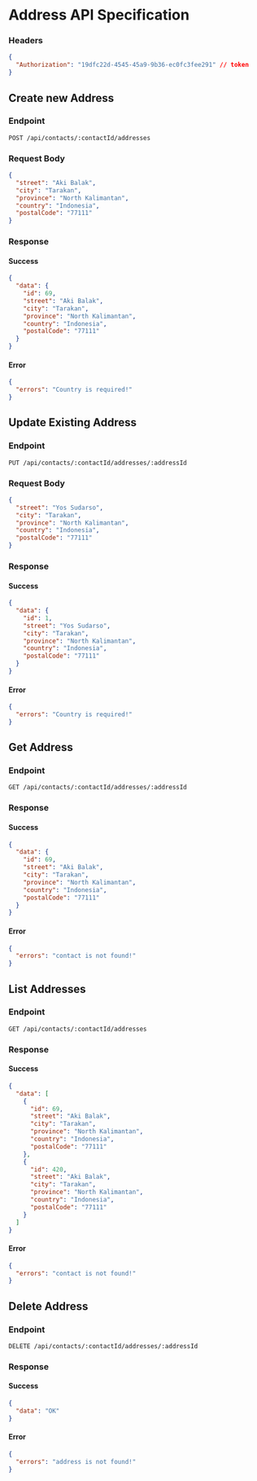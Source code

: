 # Address API Specification

### Headers

```json
{
  "Authorization": "19dfc22d-4545-45a9-9b36-ec0fc3fee291" // token
}
```

## Create new Address

### Endpoint

```http
POST /api/contacts/:contactId/addresses
```

### Request Body

```json
{
  "street": "Aki Balak",
  "city": "Tarakan",
  "province": "North Kalimantan",
  "country": "Indonesia",
  "postalCode": "77111"
}
```

### Response

#### Success

```json
{
  "data": {
    "id": 69,
    "street": "Aki Balak",
    "city": "Tarakan",
    "province": "North Kalimantan",
    "country": "Indonesia",
    "postalCode": "77111"
  }
}
```

#### Error

```json
{
  "errors": "Country is required!"
}
```

## Update Existing Address

### Endpoint

```http
PUT /api/contacts/:contactId/addresses/:addressId
```

### Request Body

```json
{
  "street": "Yos Sudarso",
  "city": "Tarakan",
  "province": "North Kalimantan",
  "country": "Indonesia",
  "postalCode": "77111"
}
```

### Response

#### Success

```json
{
  "data": {
    "id": 1,
    "street": "Yos Sudarso",
    "city": "Tarakan",
    "province": "North Kalimantan",
    "country": "Indonesia",
    "postalCode": "77111"
  }
}
```

#### Error

```json
{
  "errors": "Country is required!"
}
```

## Get Address

### Endpoint

```http
GET /api/contacts/:contactId/addresses/:addressId
```

### Response

#### Success

```json
{
  "data": {
    "id": 69,
    "street": "Aki Balak",
    "city": "Tarakan",
    "province": "North Kalimantan",
    "country": "Indonesia",
    "postalCode": "77111"
  }
}
```

#### Error

```json
{
  "errors": "contact is not found!"
}
```

## List Addresses

### Endpoint

```http
GET /api/contacts/:contactId/addresses
```

### Response

#### Success

```json
{
  "data": [
    {
      "id": 69,
      "street": "Aki Balak",
      "city": "Tarakan",
      "province": "North Kalimantan",
      "country": "Indonesia",
      "postalCode": "77111"
    },
    {
      "id": 420,
      "street": "Aki Balak",
      "city": "Tarakan",
      "province": "North Kalimantan",
      "country": "Indonesia",
      "postalCode": "77111"
    }
  ]
}
```

#### Error

```json
{
  "errors": "contact is not found!"
}
```

## Delete Address

### Endpoint

```http
DELETE /api/contacts/:contactId/addresses/:addressId
```

### Response

#### Success

```json
{
  "data": "OK"
}
```

#### Error

```json
{
  "errors": "address is not found!"
}
```
